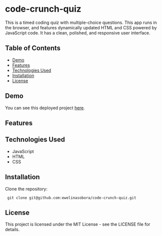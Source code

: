 # code-crunch-quiz

This is a timed coding quiz with multiple-choice questions. This app runs in the browser, and features dynamically updated HTML and CSS powered by JavaScript code. It has a clean, polished, and responsive user interface.

## Table of Contents

- [Demo](#demo)
- [Features](#features)
- [Technologies Used](#technologies-used)
- [Installation](#installation)
- [License](#license)

## Demo

You can see this deployed project [here](https://ewelinasobora.github.io/code-crunch-quiz/).

## Features

## Technologies Used
- JavaScript
- HTML
- CSS

## Installation

Clone the repository:

  ```
   git clone git@github.com:ewelinasobora/code-crunch-quiz.git
  ```

## License

This project is licensed under the MIT License - see the LICENSE file for details.
